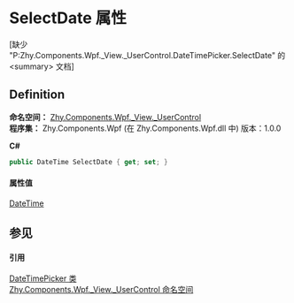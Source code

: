 # SelectDate 属性


\[缺少 "P:Zhy.Components.Wpf._View._UserControl.DateTimePicker.SelectDate" 的 &lt;summary&gt; 文档\]



## Definition
**命名空间：** <a href="N_Zhy_Components_Wpf__View__UserControl">Zhy.Components.Wpf._View._UserControl</a>  
**程序集：** Zhy.Components.Wpf (在 Zhy.Components.Wpf.dll 中) 版本：1.0.0

**C#**
``` C#
public DateTime SelectDate { get; set; }
```



#### 属性值
<a href="https://learn.microsoft.com/dotnet/api/system.datetime" target="_blank" rel="noopener noreferrer">DateTime</a>

## 参见


#### 引用
<a href="T_Zhy_Components_Wpf__View__UserControl_DateTimePicker">DateTimePicker 类</a>  
<a href="N_Zhy_Components_Wpf__View__UserControl">Zhy.Components.Wpf._View._UserControl 命名空间</a>  
